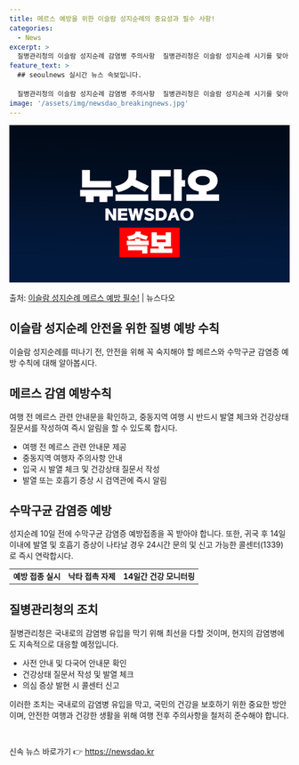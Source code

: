 ```yaml
---
title: 메르스 예방을 위한 이슬람 성지순례의 중요성과 필수 사항!
categories:
  - News
excerpt: >
  질병관리청의 이슬람 성지순례 감염병 주의사항  질병관리청은 이슬람 성지순례 시기를 맞아 사우디아라비아 방문객…
feature_text: >
  ## seoulnews 실시간 뉴스 속보입니다.

  질병관리청의 이슬람 성지순례 감염병 주의사항  질병관리청은 이슬람 성지순례 시기를 맞아 사우디아라비아 방문객…
image: '/assets/img/newsdao_breakingnews.jpg'
---
```


![뉴스다오 속보](/assets/img/newsdao_breakingnews.jpg)

<p>출처: <a href="https://newsdao.kr/4109" rel="dofollow">이슬람 성지순례 메르스 예방 필수!</a> | 뉴스다오</p>

<h2 data-ke-size="size26">이슬람 성지순례 안전을 위한 질병 예방 수칙</h2>
<p data-ke-size="size16">이슬람 성지순례를 떠나기 전, 안전을 위해 꼭 숙지해야 할 메르스와 수막구균 감염증 예방 수칙에 대해 알아봅시다.</p>

<h2>메르스 감염 예방수칙</h2>
<p data-ke-size="size16">여행 전 메르스 관련 안내문을 확인하고, 중동지역 여행 시 반드시 발열 체크와 건강상태 질문서를 작성하여 즉시 알림을 할 수 있도록 합시다.</p>

<ul>
    <li>여행 전 메르스 관련 안내문 제공</li>
    <li>중동지역 여행자 주의사항 안내</li>
    <li>입국 시 발열 체크 및 건강상태 질문서 작성</li>
    <li>발열 또는 호흡기 증상 시 검역관에 즉시 알림</li>
</ul>

<h2>수막구균 감염증 예방</h2>
<p data-ke-size="size16">성지순례 10일 전에 수막구균 감염증 예방접종을 꼭 받아야 합니다. 또한, 귀국 후 14일 이내에 발열 및 호흡기 증상이 나타날 경우 24시간 문의 및 신고 가능한 콜센터(1339)로 즉시 연락합시다.</p>

<table>
    <tr>
        <td style="text-align: center; height: 17px;"><b>예방 접종 실시</b></td>
        <td style="text-align: center; height: 17px;"><b>낙타 접촉 자제</b></td>
        <td style="text-align: center; height: 17px;"><b>14일간 건강 모니터링</b></td>
    </tr>
</table>

<h2>질병관리청의 조치</h2>
<p data-ke-size="size16">질병관리청은 국내로의 감염병 유입을 막기 위해 최선을 다할 것이며, 현지의 감염병에도 지속적으로 대응할 예정입니다.</p>

<ul>
    <li>사전 안내 및 다국어 안내문 확인</li>
    <li>건강상태 질문서 작성 및 발열 체크</li>
    <li>의심 증상 발현 시 콜센터 신고</li>
</ul>

<p data-ke-size="size16">이러한 조치는 국내로의 감염병 유입을 막고, 국민의 건강을 보호하기 위한 중요한 방안이며, 안전한 여행과 건강한 생활을 위해 여행 전후 주의사항을 철저히 준수해야 합니다.</p>

<p data-ke-size="size16">&nbsp;</p> 

신속 뉴스 바로가기 👉 <a href="https://newsdao.kr" rel="dofollow">https://newsdao.kr</a>


